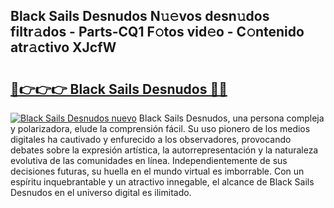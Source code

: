 ## Black Sails Desnudos N𝚞𝚎vos desn𝚞dos filtr𝚊dos - Parts-CQ1 F𝚘tos vid𝚎o - C𝚘ntenido atr𝚊ctivo XJcfW

# <h2><a href="http://mb1cu4.tromn.icu/?c=Black+Sails+Desnudos">🔗👉👉👉 Black Sails Desnudos 🔗🔗</a></h2>

[![Black Sails Desnudos nuevo](https://i.imgur.com/pEAQMta.gif)](http://mb1cu4.tromn.icu/?c=Black+Sails+Desnudos)
Black Sails Desnudos, una persona compleja y polarizadora, elude la comprensión fácil. Su uso pionero de los medios digitales ha cautivado y enfurecido a los observadores, provocando debates sobre la expresión artística, la autorrepresentación y la naturaleza evolutiva de las comunidades en línea. Independientemente de sus decisiones futuras, su huella en el mundo virtual es imborrable. Con un espíritu inquebrantable y un atractivo innegable, el alcance de Black Sails Desnudos en el universo digital es ilimitado.

